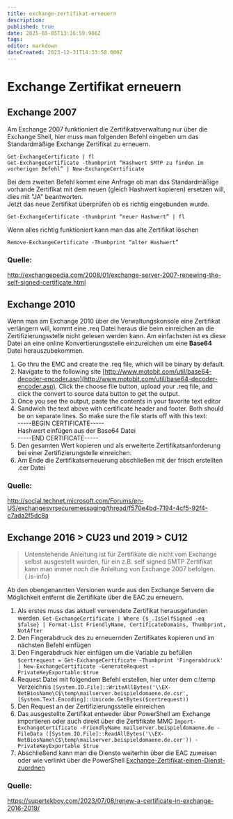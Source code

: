 ```yaml
---
title: exchange-zertifikat-erneuern
description: 
published: true
date: 2025-05-05T13:16:59.966Z
tags: 
editor: markdown
dateCreated: 2023-12-31T14:33:58.000Z
---
```


# Exchange Zertifikat erneuern

## Exchange 2007

Am Exchange 2007 funktioniert die Zertifikatsverwaltung nur über die Exchange Shell, hier muss man folgenden Befehl eingeben um das Standardmäßige Exchange Zertifikat zu erneuern.

```
Get-ExchangeCertificate | fl
Get-ExchangeCertificate -thumbprint “Hashwert SMTP zu finden im vorherigen Befehl” | New-ExchangeCertificate
```

Bei dem zweiten Befehl kommt eine Anfrage ob man das Standardmäßige vorhande Zertifikat mit dem neuen (gleich Hashwert kopieren) ersetzen will, dies mit "JA" beantworten.  
Jetzt das neue Zertifikat überprüfen ob es richtig eingebunden wurde.

`Get-ExchangeCertificate -thumbprint “neuer Hashwert” | fl`

Wenn alles richtig funktioniert kann man das alte Zertifikat löschen

`Remove-ExchangeCertificate -Thumbprint “alter Hashwert”`

### Quelle:

http://exchangepedia.com/2008/01/exchange-server-2007-renewing-the-self-signed-certificate.html

## Exchange 2010

Wenn man am Exchange 2010 über die Verwaltungskonsole eine Zertifikat verlängern will, kommt eine .req Datei heraus die beim einreichen an die Zertifizierungsstelle nicht gelesen werden kann. Am einfachsten ist es diese Datei an eine online Konvertierungsstelle einzureichen um eine **Base64** Datei herauszubekommen.

1. Go thru the EMC and create the .req file, which will be binary by default.
2. Navigate to the following site [http://www.motobit.com/util/base64-decoder-encoder.asp](http://www.motobit.com/util/base64-decoder-encoder.asp). Click the choose file button, upload your .req file, and click the convert to source data button to get the output.
3. Once you see the output, paste the contents in your favorite text editor
4. Sandwich the text above with certificate header and footer. Both should be on separate lines. So make sure the file starts off with this text:  
    -----BEGIN CERTIFICATE-----  
    Hashwert einfügen aus der Base64 Datei  
    -----END CERTIFICATE-----
5. Den gesamten Wert kopieren und als erweiterte Zertifikatsanforderung bei einer Zertifizierungstelle einreichen.
6. Am Ende die Zertifikatserneuerung abschließen mit der frisch erstellten .cer Datei

### Quelle:

http://social.technet.microsoft.com/Forums/en-US/exchangesvrsecuremessaging/thread/f570e4bd-7194-4cf5-92f4-c7ada2f5dc8a

## Exchange 2016 > CU23 und 2019 > CU12

> Untenstehende Anleitung ist für Zertifikate die nicht vom Exchange selbst ausgestellt wurden, für ein z.B. self signed SMTP Zertifikat kann man immer noch die Anleitung von Exchange 2007 befolgen.
{.is-info}

Ab den obengenannten Versionen wurde aus den Exchange Servern die Möglichkeit entfernt die Zertifikate über die EAC zu erneuern.

1. Als erstes muss das aktuell verwendete Zertifikat herausgefunden werden. 
`Get-ExchangeCertificate | Where {$_.IsSelfSigned -eq $false} | Format-List FriendlyName, CertificateDomains, Thumbprint, NotAfter`
2. Den Fingerabdruck des zu erneuernden Zertifikates kopieren und im nächsten Befehl einfügen
3. Den Fingerabdruck hier einfügen um die Variable zu befüllen
`$certrequest = Get-ExchangeCertificate -Thumbprint 'Fingerabdruck' | New-ExchangeCertificate -GenerateRequest -PrivateKeyExportable:$true`
4. Request Datei mit folgendem Befehl erstellen, hier unter dem c:\temp Verzeichnis
`[System.IO.File]::WriteAllBytes('\\EX-NetBiosName\C$\temp\mailserver.beispieldomaene.de.csr', [System.Text.Encoding]::Unicode.GetBytes($certrequest))`
5. Den Request an der Zertifizierungsstelle einreichen
6. Das ausgestellte Zertifikat entweder über PowerShell am Exchange importieren oder auch direkt über die Zertifikate MMC
`Import-ExchangeCertificate -FriendlyName mailserver.beispieldomaene.de -FileData ([System.IO.File]::ReadAllBytes('\\EX-NetBiosName\C$\temp\mailserver.beispieldomaene.de.cer')) -PrivateKeyExportable $true`
7. Abschließend kann man die Dienste weiterhin über die EAC zuweisen oder wie verlinkt über die PowerShell
[Exchange-Zertifikat-einen-Dienst-zuordnen](/de/Wiki-Seiten/Microsoft/Server/Rollen/Exchange/exchange-zertifikate#exchange-zertifikat-einen-dienst-zuordnen)

### Quelle:
https://supertekboy.com/2023/07/08/renew-a-certificate-in-exchange-2016-2019/